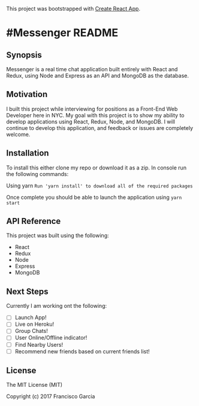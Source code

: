 This project was bootstrapped with [Create React App](https://github.com/facebookincubator/create-react-app).

# \#Messenger README

## Synopsis

Messenger is a real time chat application built entirely with React and Redux, using Node and Express as an API and MongoDB as the database.

## Motivation

I built this project while interviewing for positions as a Front-End Web Developer here in NYC. My goal with this project is to show my ability to develop applications using React, Redux, Node, and MongoDB. I will continue to develop this application, and feedback or issues are completely welcome.

## Installation

To install this either clone my repo or download it as a zip. In console run the following commands:

Using yarn
`Run 'yarn install' to download all of the required packages`

Once complete you should be able to launch the application using `yarn start`

## API Reference

This project was built using the following:

* React
* Redux
* Node
* Express
* MongoDB

## Next Steps

Currently I am working ont the following:

- [ ] Launch App!
- [ ] Live on Heroku!
- [ ] Group Chats!
- [ ] User Online/Offline indicator!
- [ ] Find Nearby Users!
- [ ] Recommend new friends based on current friends list!

## License

The MIT License (MIT)

Copyright (c) 2017 Francisco Garcia
